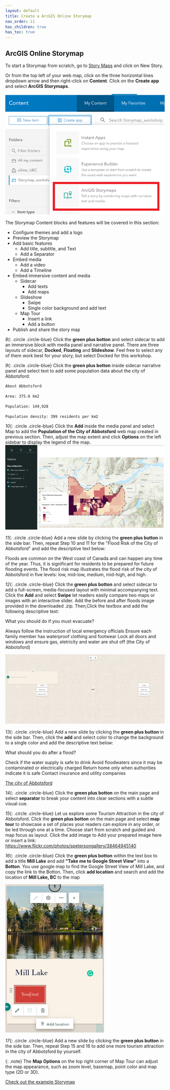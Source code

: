 ```yaml
---
layout: default
title: Create a ArcGIS Online Storymap
nav_order: 11
has_children: true
has_toc: true
---
```

## ArcGIS Online Storymap

To start a Storymap from scratch, go to [Story Maps](https://doc.arcgis.com/en/arcgis-storymaps/gallery/?rsource=https%3A%2F%2Fwww.esri.com%2Fen-us%2Farcgis%2Fproducts%2Farcgis-storymaps%2Fstories) and click on New Story.

Or from the top left of your web map, click on the three horizontal lines dropdown arrow and then right-click on **Content**. Click on the **Create app** and select **ArcGIS Storymaps**.

![click_on_ribbon](images/story1.png) 

The Storymap Content blocks and features will be covered in this section:
- Configure themes and add a logo
- Preview the Storymap
- Add basic features
    - Add title, subtitle, and Text
    - Add a Separator
- Embed media
    - Add a video
    - Add a Timeline
- Embed immersive content and media
    - Sidecar
        - Add texts
        - Add maps
    - Slideshow
        - Swipe
        - Single color background and add text
    - Map Tour
        - Insert a link
        - Add a button
- Publish and share the story map




*8*{: .circle .circle-blue} Click the **green plus botton** and select sidecar to add an immersive block with media panel and narrative panel. There are three layouts of sidecar, **Docked**, **Floating** and **Slideshow**. Feel free to select any of them work best for your story, but select Docked for this workshop.

*9*{: .circle .circle-blue} Click the **green plus botton** inside sidecar narrative panel and select text to add some population data about the city of Abbotsford:

    About Abbotsford

    Area: 375.6 km2

    Population: 149,928

    Population density: 399 residents per km2

*10*{: .circle .circle-blue} Click the **Add** inside the media panel and select Map to add the **Population of the City of Abbotsford** web map created in previous section. Then, adjust the map extent and click **Options** on the left sidebar to display the legend of the map.
![click_on_ribbon](images/story8.png)

*11*{: .circle .circle-blue} Add a new slide by clicking the **green plus button** in the side bar. Then, repeat Step 10 and 11 for the "Flood Risk of the City of Abbotsford" and add the descriptive text below:

Floods are common on the West coast of Canada and can happen any time of the year. Thus, it is significant for residents to be prepared for future flooding events. The flood risk map illustrates the flood risk of the city of Abbotsford in five levels: low, mid-low, medium, mid-high, and high.

*12*{: .circle .circle-blue} Click the **green plus botton** and select sidecar to add a full-screen, media-focused layout with minimal accompanying text. Click the **Add** and select **Swipe** let readers easily compare two maps or images with an interactive slider. Add the before and after floods image provided in the downloaded .zip.
Then,Click the textbox and add the following descriptive text: 

What you should do if you must evacuate?

Always follow the instruction of local emergency officials
Ensure each family member has waterproof clothing and footwear
Lock all doors and windows and ensure gas, eletricity and water are shut off
(the City of Abbotsford)

![click_on_ribbon](images/story9.png)


*13*{: .circle .circle-blue} Add a new slide by clicking the **green plus button** in the side bar. Then, click the **add** and select color to change the background to a single color and add the descriptive text below:

What should you do after a flood?

Check if the water supply is safe to drink 
Avoid floodwaters since it may be contaminated or electrically charged
Return home only when authorities indicate it is safe
Contact insurance and utility companies

[The city of Abbotsford](https://www.abbotsford.ca/weather/flood-preparation)

*14*{: .circle .circle-blue} Click the **green plus botton** on the main page and select **separator** to break your content into clear sections with a subtle visual cue.

*15*{: .circle .circle-blue} Let us explore some Tourism Attraction in the city of Abbotsford. Click the **green plus botton** on the main page and select **map tour** to showcase a set of places your readers can explore in any order, or be led through one at a time. Choose start from scratch and guided and map focus as layout. Click the add image to Add your prepared image here or insert a link: https://www.flickr.com/photos/spetersongallery/38464945140

*16*{: .circle .circle-blue} Click the **green plus botton** within the text box to add a title **Mill Lake** and add **"Take me to Google Street View"** into a **Botton**. You use google map to find the Google Street View of Mill Lake, and copy the link to the Botton. Then, click **add location** and search and add the location of **Mill Lake, BC** to the map

![click_on_ribbon](images/story10.png)

*17*{: .circle .circle-blue} Add a new slide by clicking the **green plus button** in the side bar. Then, repeat Step 15 and 16 to add one more tourism attraction in the city of Abbotsford by yourself.

{: .note}
The **Map Options** on the top right corner of Map Tour can adjust the map appearance, such as zoom level, basemap, point color and map type (2D or 3D).

[Check out the example Storymap](https://storymaps.arcgis.com/stories/9d2a3452e2a141399ae6226a627b4a36)